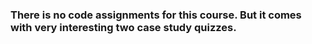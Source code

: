 ### There is no code assignments for this course. But it comes with very interesting two case study quizzes.
